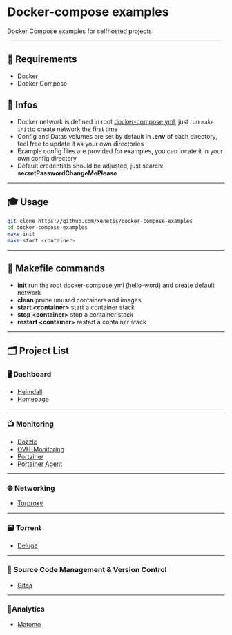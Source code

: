 # Docker-compose examples

Docker Compose examples for selfhosted projects

---

## 📝 Requirements
 - Docker 
 - Docker Compose

## 📖 Infos
 - Docker network is defined in root [docker-compose.yml](docker-compose.yml), just run `make init`to create network the first time
 - Config and Datas volumes are set by default in **.env** of each directory, feel free to update it as your own directories
 - Example config files are provided for examples, you can locate it in your own config directory
 - Default credentials should be adjusted, just search: **secretPasswordChangeMePlease**

---

## 🎓 Usage

```bash
git clone https://github.com/xenetis/docker-compose-examples
cd docker-compose-examples
make init
make start <container>
```
---

## 🔧 Makefile commands

- **init** run the root docker-compose.yml (hello-word) and create default network
- **clean** prune unused containers and images
- **start \<container>** start a container stack 
- **stop \<container>** stop a container stack
- **restart \<container>** restart a container stack

---

## 🗂 Project List

### 🖥 Dashboard
 - [Heimdall](heimdall)
 - [Homepage](homepage)

---

### 📺 Monitoring
- [Dozzle](dozzle)
- [OVH-Monitoring](ovhmonitoring)
- [Portainer](portainer)
- [Portainer Agent](portainer-agent)

---

### 🌐 Networking
- [Torproxy](torproxy)

---

### 🗃 Torrent
- [Deluge](deluge)

---

### 🔐 Source Code Management & Version Control
- [Gitea](gitea)

---

### 🧮Analytics
- [Matomo](matomo)